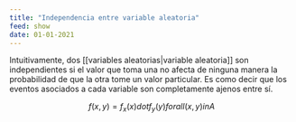 ```yaml
---
title: "Independencia entre variable aleatoria"
feed: show
date: 01-01-2021
---
```


Intuitivamente, dos [[variables aleatorias|variable aleatoria]] son independientes si el valor que toma una no afecta de ninguna manera la probabilidad de que la otra tome un valor particular. Es como decir que los eventos asociados a cada variable son completamente ajenos entre sí.

$$f(x, y) = f_x (x) dot f_y (y)  forall (x,y) in A$$


